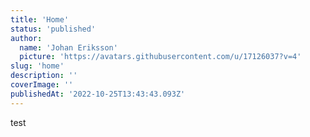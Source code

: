 ```yaml
---
title: 'Home'
status: 'published'
author:
  name: 'Johan Eriksson'
  picture: 'https://avatars.githubusercontent.com/u/17126037?v=4'
slug: 'home'
description: ''
coverImage: ''
publishedAt: '2022-10-25T13:43:43.093Z'
---
```


test

